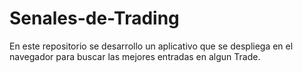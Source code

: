 # Senales-de-Trading
En este repositorio se desarrollo un aplicativo que se despliega en el navegador para buscar las mejores entradas en algun Trade.
